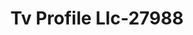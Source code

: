 ---
f_zip-code: 70354
f_state-code: LA
title: Tv Profile Llc-27988
f_phone: 985-632-8600
f_city-only: Galliano
f_address: 17892 W Main Street Galliano
f_location-unique-id: '27988'
slug: tv-profile-llc-27988
updated-on: '2024-05-30T13:46:58.046Z'
created-on: '2024-05-30T13:36:59.803Z'
published-on: '2024-05-30T13:54:32.469Z'
f_city-state: cms/city/galliano-la.md
f_company: cms/company/tv-profile-llc.md
f_state: cms/state/louisiana.md
layout: '[payday-loan].html'
tags: payday-loan
---